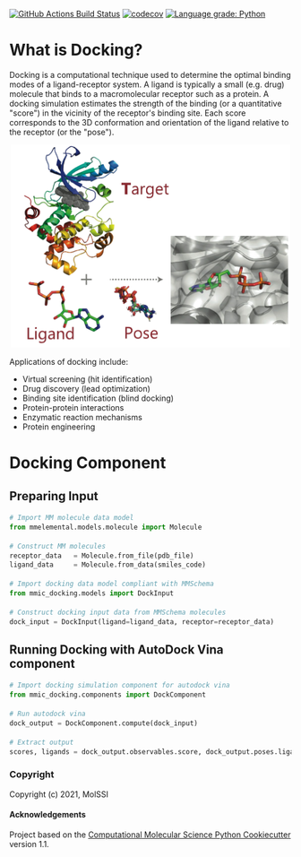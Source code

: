 [//]: # (Badges)
[![GitHub Actions Build Status](https://github.com/MolSSI/mmic_docking/workflows/CI/badge.svg)](https://github.com/MolSSI/mmic_docking/actions?query=workflow%3ACI)
[![codecov](https://codecov.io/gh/MolSSI/mmic_docking/branch/master/graph/badge.svg)](https://codecov.io/gh/MolSSI/mmic_docking/branch/master)
[![Language grade: Python](https://img.shields.io/lgtm/grade/python/g/MolSSI/mmic_docking.svg?logo=lgtm&logoWidth=18)](https://lgtm.com/projects/g/MolSSI/mmic_mda/context:python)

# What is Docking?
Docking is a computational technique used to determine the optimal binding modes of a ligand-receptor system. A ligand is typically a small (e.g. drug) molecule that binds to a macromolecular receptor such as a protein. A docking simulation estimates the strength of the binding (or a quantitative "score") in the vicinity of the receptor's binding site. Each score corresponds to the 3D conformation and orientation of the ligand relative to the receptor (or the "pose").

<p align="center">
<img src="mmic_docking/data/imgs/docking-sys-removebg.png" width="500">
</p>
    
Applications of docking include:

- Virtual screening (hit identification)
- Drug discovery (lead optimization)
- Binding site identification (blind docking)
- Protein-protein interactions
- Enzymatic reaction mechanisms
- Protein engineering

# Docking Component
## Preparing Input

```python
# Import MM molecule data model
from mmelemental.models.molecule import Molecule

# Construct MM molecules
receptor_data   = Molecule.from_file(pdb_file)
ligand_data     = Molecule.from_data(smiles_code)

# Import docking data model compliant with MMSchema
from mmic_docking.models import DockInput

# Construct docking input data from MMSchema molecules
dock_input = DockInput(ligand=ligand_data, receptor=receptor_data)

```

## Running Docking with AutoDock Vina component

```python
# Import docking simulation component for autodock vina
from mmic_docking.components import DockComponent

# Run autodock vina
dock_output = DockComponent.compute(dock_input)

# Extract output
scores, ligands = dock_output.observables.score, dock_output.poses.ligand
```

### Copyright

Copyright (c) 2021, MolSSI


#### Acknowledgements

Project based on the
[Computational Molecular Science Python Cookiecutter](https://github.com/molssi/cookiecutter-cms) version 1.1.

